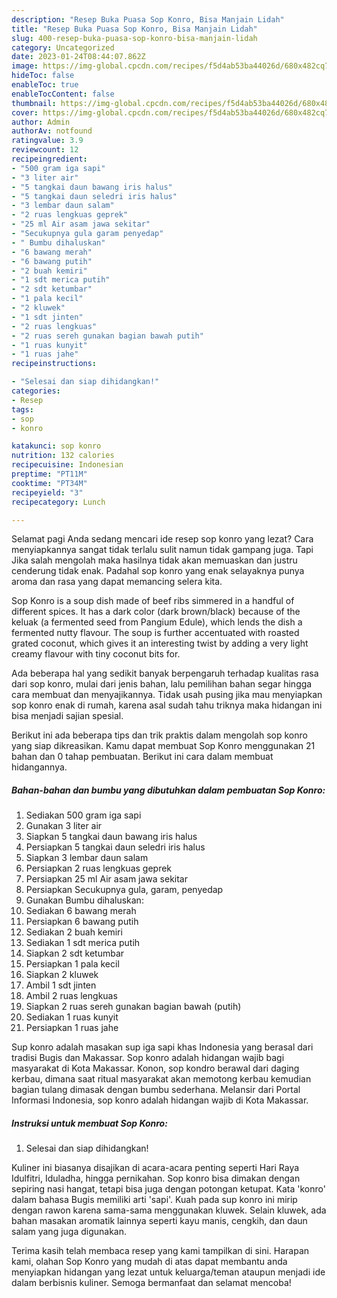 ```yaml
---
description: "Resep Buka Puasa Sop Konro, Bisa Manjain Lidah"
title: "Resep Buka Puasa Sop Konro, Bisa Manjain Lidah"
slug: 400-resep-buka-puasa-sop-konro-bisa-manjain-lidah
category: Uncategorized
date: 2023-01-24T08:44:07.862Z
image: https://img-global.cpcdn.com/recipes/f5d4ab53ba44026d/680x482cq70/sop-konro-foto-resep-utama.jpg
hideToc: false
enableToc: true
enableTocContent: false
thumbnail: https://img-global.cpcdn.com/recipes/f5d4ab53ba44026d/680x482cq70/sop-konro-foto-resep-utama.jpg
cover: https://img-global.cpcdn.com/recipes/f5d4ab53ba44026d/680x482cq70/sop-konro-foto-resep-utama.jpg
author: Admin
authorAv: notfound
ratingvalue: 3.9
reviewcount: 12
recipeingredient:
- "500 gram iga sapi"
- "3 liter air"
- "5 tangkai daun bawang iris halus"
- "5 tangkai daun seledri iris halus"
- "3 lembar daun salam"
- "2 ruas lengkuas geprek"
- "25 ml Air asam jawa sekitar"
- "Secukupnya gula garam penyedap"
- " Bumbu dihaluskan"
- "6 bawang merah"
- "6 bawang putih"
- "2 buah kemiri"
- "1 sdt merica putih"
- "2 sdt ketumbar"
- "1 pala kecil"
- "2 kluwek"
- "1 sdt jinten"
- "2 ruas lengkuas"
- "2 ruas sereh gunakan bagian bawah putih"
- "1 ruas kunyit"
- "1 ruas jahe"
recipeinstructions:

- "Selesai dan siap dihidangkan!"
categories:
- Resep
tags:
- sop
- konro

katakunci: sop konro 
nutrition: 132 calories
recipecuisine: Indonesian
preptime: "PT11M"
cooktime: "PT34M"
recipeyield: "3"
recipecategory: Lunch

---
```



Selamat pagi Anda sedang mencari ide resep sop konro yang lezat? Cara menyiapkannya sangat tidak terlalu sulit namun tidak gampang juga. Tapi Jika salah mengolah maka hasilnya tidak akan memuaskan dan justru cenderung tidak enak. Padahal sop konro yang enak selayaknya punya aroma dan rasa yang dapat memancing selera kita.


Sop Konro is a soup dish made of beef ribs simmered in a handful of different spices. It has a dark color (dark brown/black) because of the keluak (a fermented seed from Pangium Edule), which lends the dish a fermented nutty flavour. The soup is further accentuated with roasted grated coconut, which gives it an interesting twist by adding a very light creamy flavour with tiny coconut bits for.

Ada beberapa hal yang sedikit banyak berpengaruh terhadap kualitas rasa dari sop konro, mulai dari jenis bahan, lalu pemilihan bahan segar hingga cara membuat dan menyajikannya. Tidak usah pusing jika mau menyiapkan sop konro enak di rumah, karena asal sudah tahu triknya maka hidangan ini bisa menjadi sajian spesial.


Berikut ini ada beberapa tips dan trik praktis dalam mengolah sop konro yang siap dikreasikan. Kamu dapat membuat Sop Konro menggunakan 21 bahan dan 0 tahap pembuatan. Berikut ini cara dalam membuat hidangannya.

<!--inarticleads1-->

##### Bahan-bahan dan bumbu yang dibutuhkan dalam pembuatan Sop Konro:

1. Sediakan 500 gram iga sapi
1. Gunakan 3 liter air
1. Siapkan 5 tangkai daun bawang iris halus
1. Persiapkan 5 tangkai daun seledri iris halus
1. Siapkan 3 lembar daun salam
1. Persiapkan 2 ruas lengkuas geprek
1. Persiapkan 25 ml Air asam jawa sekitar
1. Persiapkan Secukupnya gula, garam, penyedap
1. Gunakan  Bumbu dihaluskan:
1. Sediakan 6 bawang merah
1. Persiapkan 6 bawang putih
1. Sediakan 2 buah kemiri
1. Sediakan 1 sdt merica putih
1. Siapkan 2 sdt ketumbar
1. Persiapkan 1 pala kecil
1. Siapkan 2 kluwek
1. Ambil 1 sdt jinten
1. Ambil 2 ruas lengkuas
1. Siapkan 2 ruas sereh gunakan bagian bawah (putih)
1. Sediakan 1 ruas kunyit
1. Persiapkan 1 ruas jahe


Sup konro adalah masakan sup iga sapi khas Indonesia yang berasal dari tradisi Bugis dan Makassar. Sop konro adalah hidangan wajib bagi masyarakat di Kota Makassar. Konon, sop kondro berawal dari daging kerbau, dimana saat ritual masyarakat akan memotong kerbau kemudian bagian tulang dimasak dengan bumbu sederhana. Melansir dari Portal Informasi Indonesia, sop konro adalah hidangan wajib di Kota Makassar. 

<!--inarticleads2-->

##### Instruksi untuk membuat Sop Konro:


1. Selesai dan siap dihidangkan!

Kuliner ini biasanya disajikan di acara-acara penting seperti Hari Raya Idulfitri, Iduladha, hingga pernikahan. Sop konro bisa dimakan dengan sepiring nasi hangat, tetapi bisa juga dengan potongan ketupat. Kata &#39;konro&#39; dalam bahasa Bugis memiliki arti &#39;sapi&#39;. Kuah pada sup konro ini mirip dengan rawon karena sama-sama menggunakan kluwek. Selain kluwek, ada bahan masakan aromatik lainnya seperti kayu manis, cengkih, dan daun salam yang juga digunakan. 

Terima kasih telah membaca resep yang kami tampilkan di sini. Harapan kami, olahan Sop Konro yang mudah di atas dapat membantu anda menyiapkan hidangan yang lezat untuk keluarga/teman ataupun menjadi ide dalam berbisnis kuliner. Semoga bermanfaat dan selamat mencoba!
